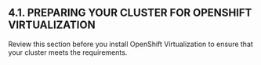 ## 4.1. PREPARING YOUR CLUSTER FOR OPENSHIFT VIRTUALIZATION

Review this section before you install OpenShift Virtualization to ensure that your cluster meets the requirements.

<!-- image -->

